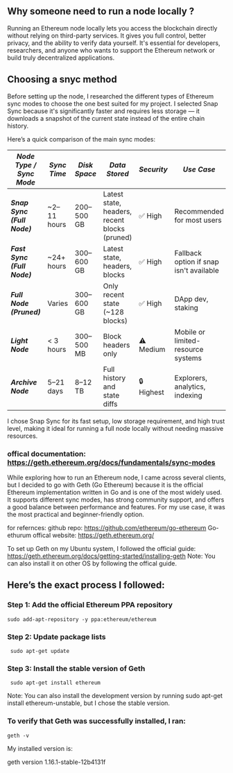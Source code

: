 ## Why someone need to run a node locally ?

Running an Ethereum node locally lets you access the blockchain directly without relying on third-party services. It gives you full control, better privacy, and the ability to verify data yourself. It's essential for developers, researchers, and anyone who wants to support the Ethereum network or build truly decentralized applications.

## Choosing a snyc method

Before setting up the node, I researched the different types of Ethereum sync modes to choose the one best suited for my project. I selected Snap Sync because it's significantly faster and requires less storage — it downloads a snapshot of the current state instead of the entire chain history.

Here’s a quick comparison of the main sync modes:

| ***Node Type / Sync Mode*** | ***Sync Time***   | ***Disk Space*** | ***Data Stored***                              | ***Security*** | ***Use Case***                                |
|---------------------------|-----------------|----------------|-----------------------------------------------|--------------|---------------------------------------------|
| ***Snap Sync (Full Node)*** | ~2–11 hours     | 200–500 GB     | Latest state, headers, recent blocks (pruned) | ✅ High       | Recommended for most users                  |
| ***Fast Sync (Full Node)*** | ~24+ hours      | 300–600 GB     | Latest state, headers, blocks                 | ✅ High       | Fallback option if snap isn't available     |
| ***Full Node (Pruned)***    | Varies          | 300–600 GB     | Only recent state (~128 blocks)              | ✅ High       | DApp dev, staking                           |
| ***Light Node***            | < 3 hours       | 300–500 MB     | Block headers only                           | ⚠️ Medium     | Mobile or limited-resource systems          |
| ***Archive Node***          | 5–21 days       | 8–12 TB        | Full history and state diffs                 | 🔒 Highest    | Explorers, analytics, indexing              |


I chose Snap Sync for its fast setup, low storage requirement, and high trust level, making it ideal for running a full node locally without needing massive resources.

### offical documentation: https://geth.ethereum.org/docs/fundamentals/sync-modes ###

While exploring how to run an Ethereum node, I came across several clients, but I decided to go with Geth (Go Ethereum) because it is the official Ethereum implementation written in Go and is one of the most widely used. It supports different sync modes, has strong community support, and offers a good balance between performance and features. For my use case, it was the most practical and beginner-friendly option.

for refernces: 
github repo: https://github.com/ethereum/go-ethereum
Go-ethurum offical website: https://geth.ethereum.org/


To set up Geth on my Ubuntu system, I followed the official guide:
https://geth.ethereum.org/docs/getting-started/installing-geth
Note: You can also install it on other OS by following the offical guide.

## Here’s the exact process I followed: ##

### Step 1: Add the official Ethereum PPA repository ###
``` sudo add-apt-repository -y ppa:ethereum/ethereum ```

### Step 2: Update package lists ###

```  sudo apt-get update ``` 

### Step 3: Install the stable version of Geth ###

```  sudo apt-get install ethereum ``` 


Note: You can also install the development version by running sudo apt-get install ethereum-unstable, but I chose the stable version.

### To verify that Geth was successfully installed, I ran: ###

``` geth -v ```

My installed version is:

geth version 1.16.1-stable-12b4131f

